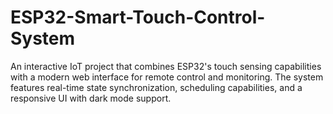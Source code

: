 # ESP32-Smart-Touch-Control-System
An interactive IoT project that combines ESP32's touch sensing capabilities with a modern web interface for remote control and monitoring. The system features real-time state synchronization, scheduling capabilities, and a responsive UI with dark mode support.
